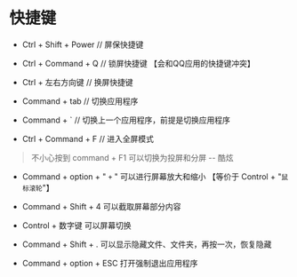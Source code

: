 快捷键
===

 - Ctrl + Shift + Power // 屏保快捷键
 - Ctrl + Command + Q   // 锁屏快捷键 【会和QQ应用的快捷键冲突】
 - Ctrl + 左右方向键  // 换屏快捷键
 
 - Command + tab // 切换应用程序
 - Command + `  // 切换上一个应用程序，前提是切换应用程序
 
 - Ctrl + Command + F // 进入全屏模式
  
> 不小心按到  command + F1 可以切换为投屏和分屏  -- 酷炫

 - Command + option + " `+` " 可以进行屏幕放大和缩小 【等价于 Control + "`鼠标滚轮`"】
 
 - Command + Shift + 4 可以截取屏幕部分内容

 - Control + 数字键 可以屏幕切换
 
 - Command + Shift + . 可以显示隐藏文件、文件夹，再按一次，恢复隐藏
 
 - Command + option + ESC 打开强制退出应用程序